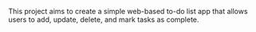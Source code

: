 This project aims to create a simple web-based to-do list app that allows users to add, update, delete, and mark tasks as complete.
